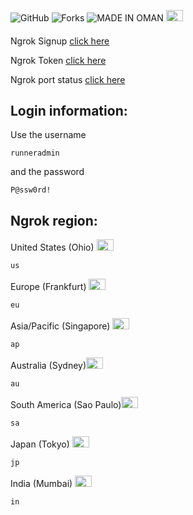 ![GitHub](https://img.shields.io/github/license/majhcc/RDP-WIN-2019)
![Forks](https://img.shields.io/github/forks/majhcc/RDP-WIN-2019.svg)
![MADE IN OMAN](https://img.shields.io/badge/MADE%20IN-OMAN-green)
<img src="https://upload.wikimedia.org/wikipedia/commons/9/9c/Flag_of_Oman_%283-2%29.svg" width="27" height="18">
####
Ngrok Signup [click here](https://dashboard.ngrok.com/signup)

Ngrok Token [click here](https://dashboard.ngrok.com/get-started/your-authtoken)

Ngrok port status [click here](https://dashboard.ngrok.com/endpoints/status)

####
## Login information:
Use the username
```
runneradmin
```
and the password
```
P@ssw0rd!
```
## Ngrok region: 


United States (Ohio) <img src="https://upload.wikimedia.org/wikipedia/en/thumb/a/a4/Flag_of_the_United_States.svg/220px-Flag_of_the_United_States.svg.png" width="27" height="18">
```
us
```  

Europe (Frankfurt) <img src="https://upload.wikimedia.org/wikipedia/en/thumb/b/ba/Flag_of_Germany.svg/255px-Flag_of_Germany.svg.png" width="27" height="18"> 
```
eu
```  

Asia/Pacific (Singapore)  <img src="https://upload.wikimedia.org/wikipedia/en/thumb/a/a4/Flag_of_the_United_States.svg/220px-Flag_of_the_United_States.svg.png" width="27" height="18">
```
ap
```

Australia (Sydney)<img src="https://upload.wikimedia.org/wikipedia/commons/thumb/8/88/Flag_of_Australia_%28converted%29.svg/255px-Flag_of_Australia_%28converted%29.svg.png" width="27" height="18">
```
au
```


South America (Sao Paulo)<img src="https://upload.wikimedia.org/wikipedia/en/thumb/0/05/Flag_of_Brazil.svg/243px-Flag_of_Brazil.svg.png" width="27" height="18">
```
sa
``` 


Japan (Tokyo) <img src="https://upload.wikimedia.org/wikipedia/en/thumb/9/9e/Flag_of_Japan.svg/255px-Flag_of_Japan.svg.png" width="27" height="18">
```
jp
``` 


India (Mumbai) <img src="https://upload.wikimedia.org/wikipedia/en/thumb/4/41/Flag_of_India.svg/255px-Flag_of_India.svg.png" width="27" height="18">
```
in
```

      

	

